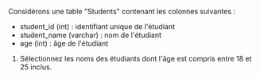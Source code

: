 Considérons une table "Students" contenant les colonnes suivantes :

- student_id (int) : identifiant unique de l'étudiant
- student_name (varchar) : nom de l'étudiant
- age (int) : âge de l'étudiant

1. Sélectionnez les noms des étudiants dont l'âge est compris entre 18 et 25 inclus.
